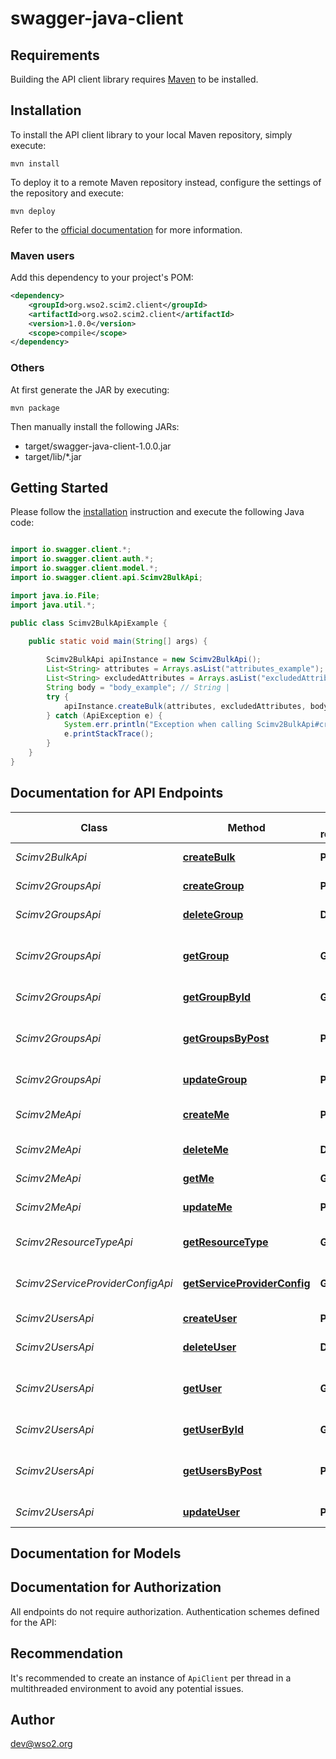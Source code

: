 # swagger-java-client

## Requirements

Building the API client library requires [Maven](https://maven.apache.org/) to be installed.

## Installation

To install the API client library to your local Maven repository, simply execute:

```shell
mvn install
```

To deploy it to a remote Maven repository instead, configure the settings of the repository and execute:

```shell
mvn deploy
```

Refer to the [official documentation](https://maven.apache.org/plugins/maven-deploy-plugin/usage.html) for more information.

### Maven users

Add this dependency to your project's POM:

```xml
<dependency>
    <groupId>org.wso2.scim2.client</groupId>
    <artifactId>org.wso2.scim2.client</artifactId>
    <version>1.0.0</version>
    <scope>compile</scope>
</dependency>
```

### Others

At first generate the JAR by executing:

    mvn package

Then manually install the following JARs:

* target/swagger-java-client-1.0.0.jar
* target/lib/*.jar

## Getting Started

Please follow the [installation](#installation) instruction and execute the following Java code:

```java

import io.swagger.client.*;
import io.swagger.client.auth.*;
import io.swagger.client.model.*;
import io.swagger.client.api.Scimv2BulkApi;

import java.io.File;
import java.util.*;

public class Scimv2BulkApiExample {

    public static void main(String[] args) {
        
        Scimv2BulkApi apiInstance = new Scimv2BulkApi();
        List<String> attributes = Arrays.asList("attributes_example"); // List<String> | SCIM defined attributes parameter.
        List<String> excludedAttributes = Arrays.asList("excludedAttributes_example"); // List<String> | SCIM defined excludedAttribute parameter.
        String body = "body_example"; // String | 
        try {
            apiInstance.createBulk(attributes, excludedAttributes, body);
        } catch (ApiException e) {
            System.err.println("Exception when calling Scimv2BulkApi#createBulk");
            e.printStackTrace();
        }
    }
}

```

## Documentation for API Endpoints


Class | Method | HTTP request | Description
------------ | ------------- | ------------- | -------------
*Scimv2BulkApi* | [**createBulk**](docs/Scimv2BulkApi.md#createBulk) | **POST** | Return the bulk which was created.
*Scimv2GroupsApi* | [**createGroup**](docs/Scimv2GroupsApi.md#createGroup) | **POST** | Return the group which was created
*Scimv2GroupsApi* | [**deleteGroup**](docs/Scimv2GroupsApi.md#deleteGroup) | **DELETE** | Delete the group with the given id
*Scimv2GroupsApi* | [**getGroup**](docs/Scimv2GroupsApi.md#getGroup) | **GET** | Return groups according to the filter, sort and pagination parameters
*Scimv2GroupsApi* | [**getGroupById**](docs/Scimv2GroupsApi.md#getGroupById) | **GET** | Return the group with the given id
*Scimv2GroupsApi* | [**getGroupsByPost**](docs/Scimv2GroupsApi.md#getGroupsByPost) | **POST** | Return groups according to the filter, sort and pagination parameters
*Scimv2GroupsApi* | [**updateGroup**](docs/Scimv2GroupsApi.md#updateGroup) | **PUT** | Return the updated group
*Scimv2MeApi* | [**createMe**](docs/Scimv2MeApi.md#createMe) | **POST** | Return the user which was anonymously created
*Scimv2MeApi* | [**deleteMe**](docs/Scimv2MeApi.md#deleteMe) | **DELETE** | Delete the authenticated user.
*Scimv2MeApi* | [**getMe**](docs/Scimv2MeApi.md#getMe) | **GET** | Return the authenticated user.
*Scimv2MeApi* | [**updateMe**](docs/Scimv2MeApi.md#updateMe) | **PUT** | Return the updated user
*Scimv2ResourceTypeApi* | [**getResourceType**](docs/Scimv2ResourceTypeApi.md#getResourceType) | **GET** | Return the ResourceType schema.
*Scimv2ServiceProviderConfigApi* | [**getServiceProviderConfig**](docs/Scimv2ServiceProviderConfigApi.md#getServiceProviderConfig) | **GET** | Return the ServiceProviderConfig schema.
*Scimv2UsersApi* | [**createUser**](docs/Scimv2UsersApi.md#createUser) | **POST** | Return the user which was created
*Scimv2UsersApi* | [**deleteUser**](docs/Scimv2UsersApi.md#deleteUser) | **DELETE** | Delete the user with the given id
*Scimv2UsersApi* | [**getUser**](docs/Scimv2UsersApi.md#getUser) | **GET** | Return users according to the filter, sort and pagination parameters
*Scimv2UsersApi* | [**getUserById**](docs/Scimv2UsersApi.md#getUserById) | **GET** | Return the user with the given id
*Scimv2UsersApi* | [**getUsersByPost**](docs/Scimv2UsersApi.md#getUsersByPost) | **POST** | Return users according to the filter, sort and pagination parameters
*Scimv2UsersApi* | [**updateUser**](docs/Scimv2UsersApi.md#updateUser) | **PUT** | Return the updated user


## Documentation for Models



## Documentation for Authorization

All endpoints do not require authorization.
Authentication schemes defined for the API:

## Recommendation

It's recommended to create an instance of `ApiClient` per thread in a multithreaded environment to avoid any potential issues.

## Author

dev@wso2.org

